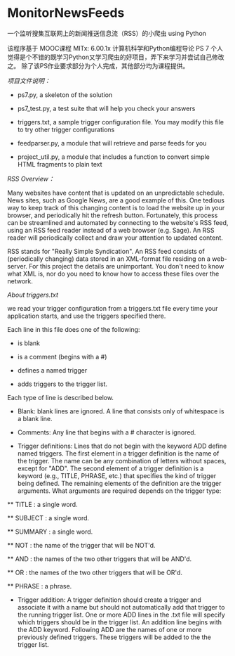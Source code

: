 # MonitorNewsFeeds
一个监听搜集互联网上的新闻推送信息流（RSS）的小爬虫 using Python

该程序基于 MOOC课程  MITx: 6.00.1x 计算机科学和Python编程导论  PS 7
个人觉得是个不错的既学习Python又学习爬虫的好项目，弄下来学习并尝试自己修改之。
除了该PS作业要求部分为个人完成，其他部分均为课程提供。




*项目文件说明：*


  * ps7.py, a skeleton of the solution

  * ps7_test.py, a test suite that will help you check your answers

  * triggers.txt, a sample trigger configuration file. You may modify this file to try other trigger configurations

  * feedparser.py, a module that will retrieve and parse feeds for you

  * project_util.py, a module that includes a function to convert simple HTML fragments to plain text
  
  
*RSS Overview：*

Many websites have content that is updated on an unpredictable schedule. News sites, such as Google News, are a good example of this. One tedious way to keep track of this changing content is to load the website up in your browser, and periodically hit the refresh button. Fortunately, this process can be streamlined and automated by connecting to the website's RSS feed, using an RSS feed reader instead of a web browser (e.g. Sage). An RSS reader will periodically collect and draw your attention to updated content.

RSS stands for "Really Simple Syndication". An RSS feed consists of (periodically changing) data stored in an XML-format file residing on a web-server. For this project the details are unimportant. You don't need to know what XML is, nor do you need to know how to access these files over the network.


*About triggers.txt*

we read your trigger configuration from a triggers.txt file every time your application starts, and use the triggers specified there.

Each line in this file does one of the following:

  *  is blank

  *  is a comment (begins with a #)

  *  defines a named trigger

  *  adds triggers to the trigger list.


Each type of line is described below.

  *  Blank: blank lines are ignored. A line that consists only of whitespace is a blank line.

  *  Comments: Any line that begins with a # character is ignored.

  *  Trigger definitions: Lines that do not begin with the keyword ADD define named triggers. The first element in a trigger definition is the name of the trigger. The name can be any combination of letters without spaces, except for "ADD". The second element of a trigger definition is a keyword (e.g., TITLE, PHRASE, etc.) that specifies the kind of trigger being defined. The remaining elements of the definition are the trigger arguments. What arguments are required depends on the trigger type:

  **      TITLE : a single word.

  **      SUBJECT : a single word.

  **      SUMMARY : a single word.

  **      NOT : the name of the trigger that will be NOT'd.

  **      AND : the names of the two other triggers that will be AND'd.

  **      OR : the names of the two other triggers that will be OR'd.

  **      PHRASE : a phrase.

  *  Trigger addition: A trigger definition should create a trigger and associate it with a name but should not automatically add that trigger to the running trigger list. One or more ADD lines in the .txt file will specify which triggers should be in the trigger list. An addition line begins with the ADD keyword. Following ADD are the names of one or more previously defined triggers. These triggers will be added to the the trigger list.


